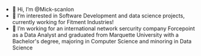 - 👋 Hi, I’m @Mick-scanlon
- 👀 I’m interested in Software Development and data science projects, currently working for Fitment Industries!
- 🌱 I’m working for an international network sercurity company Forcepoint as a Data Analyst and graduated from Marquette University with a Bachelor's degree, majoring in Computer Science and minoring in Data Science

<!---
Mick-scanlon/Mick-scanlon is a ✨ special ✨ repository because its `README.md` (this file) appears on your GitHub profile.
You can click the Preview link to take a look at your changes.
--->
